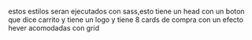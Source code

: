 estos estilos seran ejecutados con sass,esto tiene un head con un boton que dice carrito y tiene un logo y tiene 8 cards de compra con un efecto hever acomodadas con grid